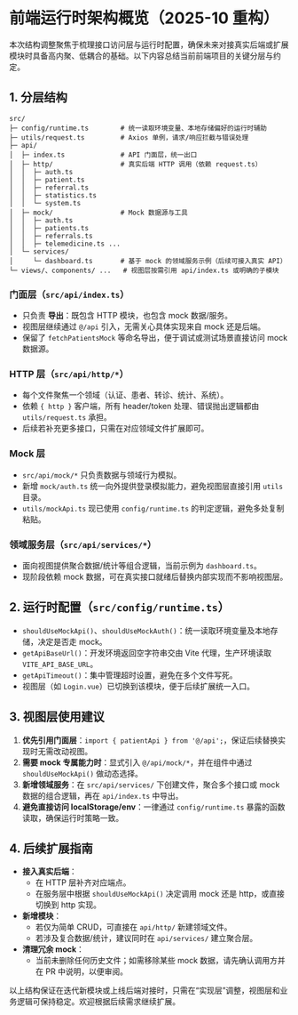 # 前端运行时架构概览（2025-10 重构）

本次结构调整聚焦于梳理接口访问层与运行时配置，确保未来对接真实后端或扩展模块时具备高内聚、低耦合的基础。以下内容总结当前前端项目的关键分层与约定。

## 1. 分层结构

```
src/
├─ config/runtime.ts        # 统一读取环境变量、本地存储偏好的运行时辅助
├─ utils/request.ts         # Axios 单例，请求/响应拦截与错误处理
├─ api/
│  ├─ index.ts              # API 门面层，统一出口
│  ├─ http/                 # 真实后端 HTTP 调用（依赖 request.ts）
│  │  ├─ auth.ts
│  │  ├─ patient.ts
│  │  ├─ referral.ts
│  │  ├─ statistics.ts
│  │  └─ system.ts
│  ├─ mock/                 # Mock 数据源与工具
│  │  ├─ auth.ts
│  │  ├─ patients.ts
│  │  ├─ referrals.ts
│  │  ├─ telemedicine.ts ...
│  └─ services/
│     └─ dashboard.ts       # 基于 mock 的领域服务示例（后续可接入真实 API）
└─ views/、components/ ...   # 视图层按需引用 api/index.ts 或明确的子模块
```

### 门面层（`src/api/index.ts`）
- 只负责 **导出**：既包含 HTTP 模块，也包含 mock 数据/服务。
- 视图层继续通过 `@/api` 引入，无需关心具体实现来自 mock 还是后端。
- 保留了 `fetchPatientsMock` 等命名导出，便于调试或测试场景直接访问 mock 数据源。

### HTTP 层（`src/api/http/*`）
- 每个文件聚焦一个领域（认证、患者、转诊、统计、系统）。
- 依赖 `{ http }` 客户端，所有 header/token 处理、错误抛出逻辑都由 `utils/request.ts` 承担。
- 后续若补充更多接口，只需在对应领域文件扩展即可。

### Mock 层
- `src/api/mock/*` 只负责数据与领域行为模拟。
- 新增 `mock/auth.ts` 统一向外提供登录模拟能力，避免视图层直接引用 `utils` 目录。
- `utils/mockApi.ts` 现已使用 `config/runtime.ts` 的判定逻辑，避免多处复制粘贴。

### 领域服务层（`src/api/services/*`）
- 面向视图提供聚合数据/统计等组合逻辑，当前示例为 `dashboard.ts`。
- 现阶段依赖 mock 数据，可在真实接口就绪后替换内部实现而不影响视图层。

## 2. 运行时配置（`src/config/runtime.ts`）

- `shouldUseMockApi()`、`shouldUseMockAuth()`：统一读取环境变量及本地存储，决定是否走 mock。
- `getApiBaseUrl()`：开发环境返回空字符串交由 Vite 代理，生产环境读取 `VITE_API_BASE_URL`。
- `getApiTimeout()`：集中管理超时设置，避免在多个文件写死。
- 视图层（如 `Login.vue`）已切换到该模块，便于后续扩展统一入口。

## 3. 视图层使用建议

1. **优先引用门面层**：`import { patientApi } from '@/api';`，保证后续替换实现时无需改动视图。
2. **需要 mock 专属能力时**：显式引入 `@/api/mock/*`，并在组件中通过 `shouldUseMockApi()` 做动态选择。
3. **新增领域服务**：在 `src/api/services/` 下创建文件，聚合多个接口或 mock 数据的组合逻辑，再在 `api/index.ts` 中导出。
4. **避免直接访问 localStorage/env**：一律通过 `config/runtime.ts` 暴露的函数读取，确保运行时策略一致。

## 4. 后续扩展指南

- **接入真实后端**：
  - 在 HTTP 层补齐对应端点。
  - 在服务层中根据 `shouldUseMockApi()` 决定调用 mock 还是 http，或直接切换到 http 实现。
- **新增模块**：
  - 若仅为简单 CRUD，可直接在 `api/http/` 新建领域文件。
  - 若涉及复合数据/统计，建议同时在 `api/services/` 建立聚合层。
- **清理冗余 mock**：
  - 当前未删除任何历史文件；如需移除某些 mock 数据，请先确认调用方并在 PR 中说明，以便审阅。

以上结构保证在迭代新模块或上线后端对接时，只需在“实现层”调整，视图层和业务逻辑可保持稳定。欢迎根据后续需求继续扩展。